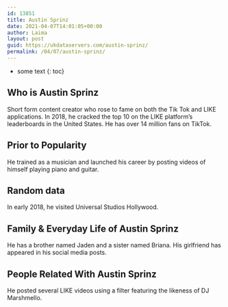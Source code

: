 ```yaml
---
id: 13851
title: Austin Sprinz
date: 2021-04-07T14:01:05+00:00
author: Laima
layout: post
guid: https://ukdataservers.com/austin-sprinz/
permalink: /04/07/austin-sprinz/
---
```


* some text
{: toc}


## Who is Austin Sprinz
                  
                  
                  
Short form content creator who rose to fame on both the Tik Tok and LIKE applications. In 2018, he cracked the top 10 on the LIKE platform&#8217;s leaderboards in the United States. He has over 14 million fans on TikTok. 
                  
              
            
              
            
                
                
                
## Prior to Popularity
                  
                  
                  
He trained as a musician and launched his career by posting videos of himself playing piano and guitar. 
                  
              
            
              
            
                
                
                
## Random data
                  
                  
                  
In early 2018, he visited Universal Studios Hollywood. 
                  
              
            
              
            
                
                
                
## Family & Everyday Life of Austin Sprinz
                  
                  
                  
He has a brother named Jaden and a sister named Briana. His girlfriend has appeared in his social media posts.
                  
              
            
              
            
                
                
                
## People Related With Austin Sprinz
                  
                  
                  
He posted several LIKE videos using a filter featuring the likeness of DJ Marshmello.
                  
              
            
              
            
                
              
            
              
              
            
            
              
            
          
          
          